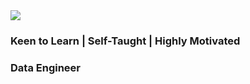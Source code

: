 <img src="im.png">
<h3 >Keen to Learn | Self-Taught | Highly Motivated </h3>
<h3 >Data Engineer</h3>
